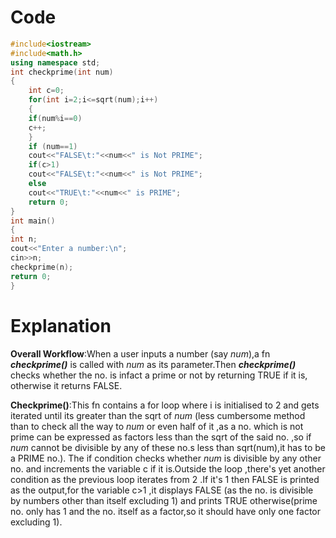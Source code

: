 # Code
```cpp
#include<iostream>
#include<math.h>
using namespace std;
int checkprime(int num)
{
    int c=0;
    for(int i=2;i<=sqrt(num);i++)
    {
    if(num%i==0)
    c++;
    }
    if (num==1)
    cout<<"FALSE\t:"<<num<<" is Not PRIME";
    if(c>1)
    cout<<"FALSE\t:"<<num<<" is Not PRIME";
    else 
    cout<<"TRUE\t:"<<num<<" is PRIME";
    return 0;
}
int main()
{
int n;
cout<<"Enter a number:\n";
cin>>n;
checkprime(n);
return 0;
}
```

# Explanation
**Overall Workflow**:When a user inputs a number (say *num*),a fn **_checkprime()_** is called with *num* as its parameter.Then **_checkprime()_**
checks whether the no. is infact a prime or not by returning TRUE if it is, otherwise it returns FALSE.

**Checkprime()**:This fn contains a for loop where i is initialised to 2 and gets iterated until its greater than the sqrt of *num* (less cumbersome 
method than to check all the way to *num* or even half of it ,as a no. which is not prime can be expressed as factors less than the sqrt of the said no. 
,so if *num* cannot be divisible by any of these no.s less than sqrt(num),it has to be a PRIME no.).
The if condition checks whether *num* is divisible by any other no. and increments the variable c if it is.Outside the loop ,there's yet another 
condition as the previous loop iterates from 2 .If it's 1 then FALSE is printed as the output,for the variable c>1 ,it displays FALSE (as the no. 
is divisible by numbers other than itself excluding 1) and prints TRUE otherwise(prime no. only has 1 and the no. itself as a factor,so it should 
have only one factor excluding 1).

